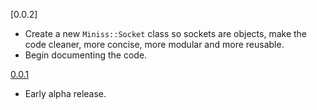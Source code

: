 [0.0.2]

- Create a new `Miniss::Socket` class so sockets are objects, make the code cleaner, more concise, more modular and more reusable.
- Begin documenting the code.

[0.0.1](https://github.com/noraj/miniss/releases/tag/0.0.1)

- Early alpha release.
